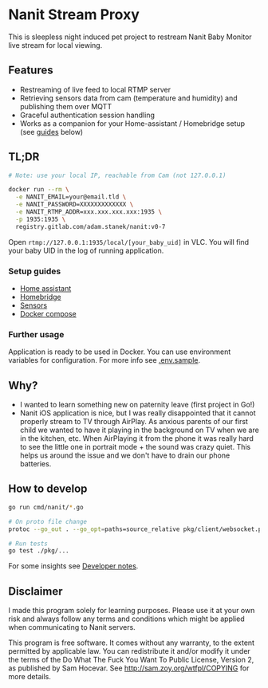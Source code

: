 # Nanit Stream Proxy

This is sleepless night induced pet project to restream Nanit Baby Monitor live stream for local viewing.

## Features

- Restreaming of live feed to local RTMP server
- Retrieving sensors data from cam (temperature and humidity) and publishing them over MQTT
- Graceful authentication session handling
- Works as a companion for your Home-assistant / Homebridge setup (see [guides](#setup-guides) below)

## TL;DR

```bash
# Note: use your local IP, reachable from Cam (not 127.0.0.1)

docker run --rm \
  -e NANIT_EMAIL=your@email.tld \
  -e NANIT_PASSWORD=XXXXXXXXXXXXX \
  -e NANIT_RTMP_ADDR=xxx.xxx.xxx.xxx:1935 \
  -p 1935:1935 \
  registry.gitlab.com/adam.stanek/nanit:v0-7
```

Open `rtmp://127.0.0.1:1935/local/[your_baby_uid]` in VLC. You will find your baby UID in the log of running application.
### Setup guides

- [Home assistant](./docs/home-assistant.md)
- [Homebridge](./docs/homebridge.md)
- [Sensors](./docs/sensors.md)
- [Docker compose](./docs/docker-compose.md)

### Further usage

Application is ready to be used in Docker. You can use environment variables for configuration. For more info see [.env.sample](.env.sample).
## Why?

- I wanted to learn something new on paternity leave (first project in Go!)
- Nanit iOS application is nice, but I was really disappointed that it cannot properly stream to TV through AirPlay. As anxious parents of our first child we wanted to have it playing in the background on TV when we are in the kitchen, etc. When AirPlaying it from the phone it was really hard to see the little one in portrait mode + the sound was crazy quiet. This helps us around the issue and we don't have to drain our phone batteries.

## How to develop

```bash
go run cmd/nanit/*.go

# On proto file change
protoc --go_out . --go_opt=paths=source_relative pkg/client/websocket.proto

# Run tests
go test ./pkg/...
```

For some insights see [Developer notes](docs/developer-notes.md).

## Disclaimer

I made this program solely for learning purposes. Please use it at your own risk and always follow any terms and conditions which might be applied when communicating to Nanit servers.

This program is free software. It comes without any warranty, to
the extent permitted by applicable law. You can redistribute it
and/or modify it under the terms of the Do What The Fuck You Want
To Public License, Version 2, as published by Sam Hocevar. See
http://sam.zoy.org/wtfpl/COPYING for more details.